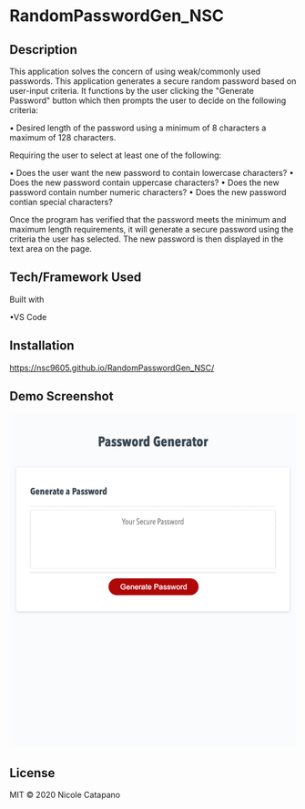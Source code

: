 # RandomPasswordGen_NSC

## Description

This application solves the concern of using weak/commonly used passwords. This application generates a secure random password based on user-input criteria. It functions by the user clicking the "Generate Password" button which then prompts the user to decide on the following criteria:

   • Desired length of the password using a minimum of 8 characters a maximum of 128 characters.
   
Requiring the user to select at least one of the following:
   
   • Does the user want the new password to contain lowercase characters?
   • Does the new password contain uppercase characters?
   • Does the new password contain number numeric characters?
   • Does the new password contian special characters?

Once the program has verified that the password meets the minimum and maximum length requirements, it will generate a secure password using the criteria the user has selected. The new password is then displayed in the text area on the page. 

## Tech/Framework Used

Built with

•VS Code

## Installation 

https://nsc9605.github.io/RandomPasswordGen_NSC/

## Demo Screenshot

![RandomPasswordGen-NSC](./Assets/images/RandomPasswordGen-NSC-demo.png)

## License

MIT © 2020 Nicole Catapano

